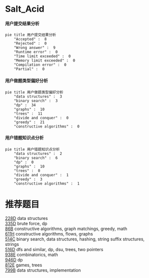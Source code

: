 # Salt_Acid

<!-- tabs:start -->



#### **用户提交结果分析**

```mermaid
pie title 用户提交结果分析
    "Accepted" :  8
    "Rejected" :  0
    "Wrong answer" :  9
    "Runtime error" :  0
    "Time limit exceeded" :  0
    "Memory limit exceeded" :  0
    "Compilation error" :  0
    "Partial" :  0
```

#### **用户做题类型偏好分析**

```mermaid
pie title 用户做题类型偏好分析
    "data structures" :  3
    "binary search" :  3
    "dp" :  34
    "graphs" :  10
    "trees" :  11
    "divide and conquer" :  0
    "greedy" :  21
    "constructive algorithms" :  0
```
#### **用户错题知识点分析**

```mermaid
pie title 用户错题知识点分析
    "data structures" :  2
    "binary search" :  6
    "dp" :  0
    "graphs" :  10
    "trees" :  0
    "divide and conquer" :  1
    "greedy" :  3
    "constructive algorithms" :  1
```



<!-- tabs:end -->
# 推荐题目
[228D](https://codeforces.com/contest/228/problem/D)		data structures		  
[335D](https://codeforces.com/contest/335/problem/D)		brute force,
                        dp		  
[86B](https://codeforces.com/contest/86/problem/B)		constructive algorithms,
                        graph matchings,
                        greedy,
                        math		  
[611H](https://codeforces.com/contest/611/problem/H)		constructive algorithms,
                        flows,
                        graphs		  
[514C](https://codeforces.com/contest/514/problem/C)		binary search,
                        data structures,
                        hashing,
                        string suffix structures,
                        strings		  
[516D](https://codeforces.com/contest/516/problem/D)		dfs and similar,
                        dp,
                        dsu,
                        trees,
                        two pointers		  
[938E](https://codeforces.com/contest/938/problem/E)		combinatorics,
                        math		  
[946D](https://codeforces.com/contest/946/problem/D)		dp		  
[812E](https://codeforces.com/contest/812/problem/E)		games,
                        trees		  
[799B](https://codeforces.com/contest/799/problem/B)		data structures,
                        implementation		  
